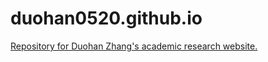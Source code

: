 # duohan0520.github.io
<a href="duohan0520.github.io">
Repository for Duohan Zhang's academic research website.
